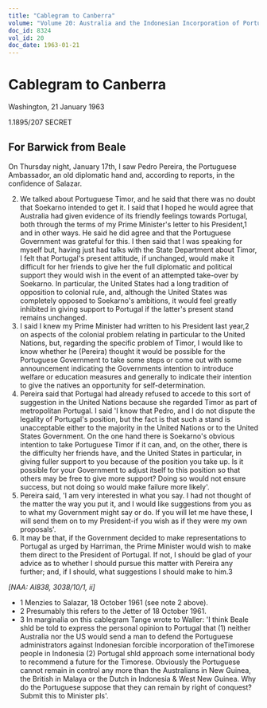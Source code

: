 ```yaml
---
title: "Cablegram to Canberra"
volume: "Volume 20: Australia and the Indonesian Incorporation of Portuguese Timor, 1974-1976"
doc_id: 8324
vol_id: 20
doc_date: 1963-01-21
---
```


# Cablegram to Canberra

Washington, 21 January 1963

1.1895/207 SECRET

## For Barwick from Beale

On Thursday night, January 17th, I saw Pedro Pereira, the Portuguese Ambassador, an old diplomatic hand and, according to reports, in the confidence of Salazar.

  2. We talked about Portuguese Timor, and he said that there was no doubt that Soekarno intended to get it. I said that I hoped he would agree that Australia had given evidence of its friendly feelings towards Portugal, both through the terms of my Prime Minister's letter to his President,1 and in other ways. He said he did agree and that the Portuguese Government was grateful for this. I then said that I was speaking for myself but, having just had talks with the State Department about Timor, I felt that Portugal's present attitude, if unchanged, would make it difficult for her friends to give her the full diplomatic and political support they would wish in the event of an attempted take-over by Soekarno. In particular, the United States had a long tradition of opposition to colonial rule, and, although the United States was completely opposed to Soekarno's ambitions, it would feel greatly inhibited in giving support to Portugal if the latter's present stand remains unchanged.
  3. I said I knew my Prime Minister had written to his President last year,2 on aspects of the colonial problem relating in particular to the United Nations, but, regarding the specific problem of Timor, I would like to know whether he (Pereira) thought it would be possible for the Portuguese Government to take some steps or come out with some announcement indicating the Governments intention to introduce welfare or education measures and generally to indicate their intention to give the natives an opportunity for self-determination.
  4. Pereira said that Portugal had already refused to accede to this sort of suggestion in the United Nations because she regarded Timor as part of metropolitan Portugal. I said 'I know that Pedro, and I do not dispute the legality of Portugal's position, but the fact is that such a stand is unacceptable either to the majority in the United Nations or to the United States Government. On the one hand there is Soekarno's obvious intention to take Portuguese Timor if it can, and, on the other, there is the difficulty her friends have, and the United States in particular, in giving fuller support to you because of the position you take up. Is it possible for your Government to adjust itself to this position so that others may be free to give more support? Doing so would not ensure success, but not doing so would make failure more likely'.
  5. Pereira said, 'I am very interested in what you say. I had not thought of the matter the way you put it, and I would like suggestions from you as to what my Government might say or do. If you will let me have these, I will send them on to my President-if you wish as if they were my own proposals'.
  6. It may be that, if the Government decided to make representations to Portugal as urged by Harriman, the Prime Minister would wish to make them direct to the President of Portugal. If not, I should be glad of your advice as to whether I should pursue this matter with Pereira any further; and, if I should, what suggestions I should make to him.3



_[NAA: Al838, 3038/10/1, ii]_

  * 1 Menzies to Salazar, 18 October 1961 (see note 2 above). 
  * 2 Presumably this refers to the Jetter of 18 October 1961.
  * 3 In marginalia on this cablegram Tange wrote to Waller: 'I think Beale shld be told to express the personal opinion to Portugal that (1) neither Australia nor the US would send a man to defend the Portuguese administrators against Indonesian forcible incorporation of theTimorese people in Indonesia (2) Portugal shld approach some international body to recommend a future for the Timorese. Obviously the Portuguese cannot remain in control any more than the Australians in New Guinea, the British in Malaya or the Dutch in Indonesia &amp; West New Guinea. Why do the Portuguese suppose that they can remain by right of conquest? Submit this to Minister pls'.


